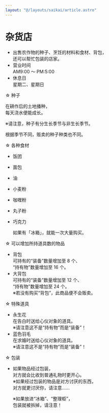 ```yaml
---
layout: "@/layouts/saikai/article.astro"
---
```


# 杂货店

- 出售农作物的种子、烹饪的材料和食材、背包，  
  还可以帮忙包装的店家。
- 营业时间  
  AM9:00 ～ PM:5:00
- 休息日  
  星期二、星期日

☆ 种子

在耕作后的土地播种，  
每天浇水便能成长。

※请注意，种子有分生长季节与非生长季节。

根据季节不同，贩卖的种子种类也不同。

☆ 各种食材

- 饭团
- 面包
- 油
- 小麦粉
- 咖喱粉
- 丸子粉
- 巧克力

  如果有「冰箱」，就能一次大量购买。

☆ 可以增加所持道具数的物品

- 背包  
  可持有的“装备”数量增加至 8 个、  
  “持有物”数量增加至 16 个。
- 大背包  
  可持有的“装备”数量增加至 12 个、  
  “持有物”数量增加至 24 个。  
  ※若没有购买“背包”，此商品便不会贩卖。

☆ 特殊道具

- 永生花  
  在告白时送给心仪对象的道具。  
  ※请注意这不是“持有物”而是“装备”！
- 蓝色羽毛  
  在求婚时送给心仪对象的道具。  
  ※请注意这不是“持有物”而是“装备”！

☆ 包装

- 如果物品经过包装，  
  对方就会比收到普通礼物时更开心。  
  ※如果经过包装的物品是对方讨厌的东西，  
  对方就更讨厌你，请注意……

  ※如果放进“冰箱”、“整理柜”，  
  包装就被拆掉，请注意！
